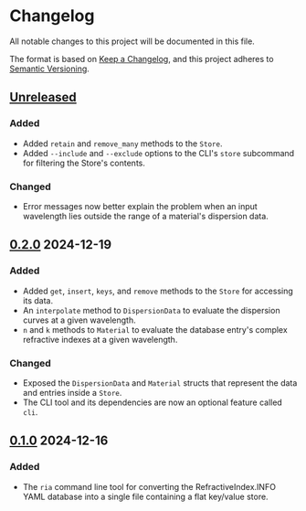 # Changelog

All notable changes to this project will be documented in this file.

The format is based on [Keep a Changelog](https://keepachangelog.com/en/1.1.0/),
and this project adheres to [Semantic Versioning](https://semver.org/spec/v2.0.0.html).

## [Unreleased]

### Added

- Added `retain` and `remove_many` methods to the `Store`.
- Added `--include` and `--exclude` options to the CLI's `store` subcommand for filtering the Store's contents.

### Changed

- Error messages now better explain the problem when an input wavelength lies outside the range of a material's dispersion data.

## [0.2.0] 2024-12-19

### Added

- Added `get`, `insert`, `keys`, and `remove` methods to the `Store` for accessing its data.
- An `interpolate` method to `DispersionData` to evaluate the dispersion curves at a given wavelength.
- `n` and `k` methods to `Material` to evaluate the database entry's complex refractive indexes at a given wavelength.

### Changed

- Exposed the `DispersionData` and `Material` structs that represent the data and entries inside a `Store`.
- The CLI tool and its dependencies are now an optional feature called `cli`.

## [0.1.0] 2024-12-16

### Added

- The `ria` command line tool for converting the RefractiveIndex.INFO YAML database into a single file containing a flat key/value store.

[Unreleased]: https://github.com/kmdouglass/refractiveindex.info-adapters/compare/v0.2.0...HEAD
[0.2.0]: https://github.com/kmdouglass/refractiveindex.info-adapters/releases/tag/v0.2.0
[0.1.0]: https://github.com/kmdouglass/refractiveindex.info-adapters/releases/tag/v0.1.0
